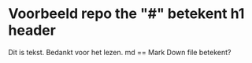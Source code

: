 # Voorbeeld repo the  "#" betekent h1 header
Dit is tekst. Bedankt voor het lezen. md == Mark Down file betekent?